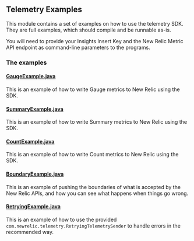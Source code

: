 ## Telemetry Examples

This module contains a set of examples on how to use the telemetry SDK. 
They are full examples, which should compile and be runnable as-is. 

You will need to provide your Insights Insert Key and the New Relic Metric API endpoint as 
command-line parameters to the programs.

### The examples

#### [GaugeExample.java](src/main/java/com/newrelic/telemetry/examples/GaugeExample.java)

This is an example of how to write Gauge metrics to New Relic using the SDK.

#### [SummaryExample.java](src/main/java/com/newrelic/telemetry/examples/SummaryExample.java)  

This is an example of how to write Summary metrics to New Relic using the SDK.

#### [CountExample.java](src/main/java/com/newrelic/telemetry/examples/CountExample.java)

This is an example of how to write Count metrics to New Relic using the SDK.

#### [BoundaryExample.java](src/main/java/com/newrelic/telemetry/examples/BoundaryExample.java)

This is an example of pushing the boundaries of what is accepted by the New Relic APIs,
and how you can see what happens when things go wrong.

#### [RetryingExample.java](src/main/java/com/newrelic/telemetry/examples/RetryingExample.java)

This is an example of how to use the provided `com.newrelic.telemetry.RetryingTelemetrySender` to handle
errors in the recommended way.
